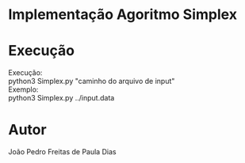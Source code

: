 # Implementação Agoritmo Simplex 

# Execução 

Execução: <br>
    python3 Simplex.py "caminho do arquivo de input" <br>
Exemplo:<br>
    python3 Simplex.py ../input.data <br>

# Autor
João Pedro Freitas de Paula Dias
